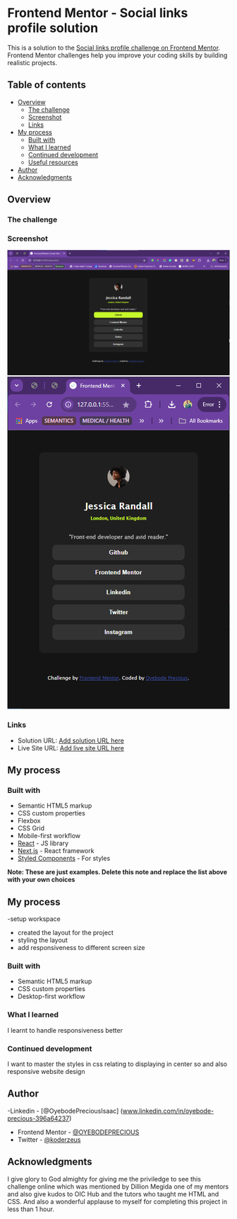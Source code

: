 <!-- @format -->

# Frontend Mentor - Social links profile solution

This is a solution to the [Social links profile challenge on Frontend Mentor](https://www.frontendmentor.io/challenges/social-links-profile-UG32l9m6dQ). Frontend Mentor challenges help you improve your coding skills by building realistic projects.

## Table of contents

- [Overview](#overview)
  - [The challenge](#the-challenge)
  - [Screenshot](#screenshot)
  - [Links](#links)
- [My process](#my-process)
  - [Built with](#built-with)
  - [What I learned](#what-i-learned)
  - [Continued development](#continued-development)
  - [Useful resources](#useful-resources)
- [Author](#author)
- [Acknowledgments](#acknowledgments)

## Overview

### The challenge

### Screenshot

![deskto view](<screenshot/social link desktop view.png>)
![mobile view](<screenshot/social link mobile view.png>)

### Links

- Solution URL: [Add solution URL here](https://github.com/OYEBODEPRECIOUS/social-link-profile)
- Live Site URL: [Add live site URL here](https://oyebodeprecious.github.io/social-link-profile/)

## My process

### Built with

- Semantic HTML5 markup
- CSS custom properties
- Flexbox
- CSS Grid
- Mobile-first workflow
- [React](https://reactjs.org/) - JS library
- [Next.js](https://nextjs.org/) - React framework
- [Styled Components](https://styled-components.com/) - For styles

**Note: These are just examples. Delete this note and replace the list above with your own choices**

## My process

-setup workspace

- created the layout for the project
- styling the layout
- add responsiveness to different screen size

### Built with

- Semantic HTML5 markup
- CSS custom properties
- Desktop-first workflow

### What I learned

I learnt to handle responsiveness better

### Continued development

I want to master the styles in css relating to displaying in center so and also responsive website design

## Author

-Linkedin - [@OyebodePreciousIsaac] (www.linkedin.com/in/oyebode-precious-396a64237)

- Frontend Mentor - [@OYEBODEPRECIOUS](https://www.frontendmentor.io/profile/OYEBODEPRECIOUS)
- Twitter - [@koderzeus](https://x.com/koderzeus)

## Acknowledgments

I give glory to God almighty for giving me the priviledge to see this challenge online which was mentioned by Dillion Megida one of my mentors and also give kudos to OIC Hub and the tutors who taught me HTML and CSS. And also a wonderful applause to myself for completing this project in less than 1 hour.
